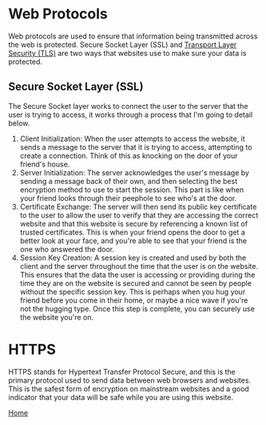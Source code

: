 # Web Protocols
Web protocols are used to ensure that information being transmitted across the web is protected. Secure Socket Layer (SSL) and [Transport Layer Security (TLS)](Encryption.md) are two ways that websites use to make sure your data is protected. 

## Secure Socket Layer (SSL)
The Secure Socket layer works to connect the user to the server that the user is trying to access, it works through a process that I'm going to detail below.
1. Client Initialization: When the user attempts to access the website, it sends a message to the server that it is trying to access, attempting to create a connection. Think of this as knocking on the door of your friend's house.
2. Server Initialization: The server acknowledges the user's message by sending a message back of their own, and then selecting the best encryption method to use to start the session. This part is like when your friend looks through their peephole to see who's at the door. 
3. Certificate Exchange: The server will then send its public key certificate to the user to allow the user to verify that they are accessing the correct website and that this website is secure by referencing a known list of trusted certificates. This is when your friend opens the door to get a better look at your face, and you're able to see that your friend is the one who answered the door. 
4. Session Key Creation: A session key is created and used by both the client and the server throughout the time that the user is on the website. This ensures that the data the user is accessing or providing during the time they are on the website is secured and cannot be seen by people without the specific session key. This is perhaps when you hug your friend before you come in their home, or maybe a nice wave if you're not the hugging type. Once this step is complete, you can securely use the website you're on. 

# HTTPS
HTTPS stands for Hypertext Transfer Protocol Secure, and this is the primary protocol used to send data between web browsers and websites. This is the safest form of encryption on mainstream websites and a good indicator that your data will be safe while you are using this website. 


[Home](websites.md)

